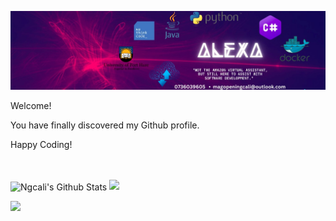 ![](https://github.com/Ngcali/Ngcali/blob/main/linkedInImage.jpeg)

Welcome!

You have finally discovered my Github profile.

<!--<h3 align="left">Connect with me:</h3>
<p align="left">
<a href="https://twitter.com/MagopeniNgcali" target="blank"><img align="center" src="https://cdn.jsdelivr.net/npm/simple-icons@3.0.1/icons/twitter.svg" alt="" color="white" height="30" width="40" /></a>
<a href="https://www.linkedin.com/in/ngcali-alexa-magopeni-927406134/" target="blank"><img align="center" src="https://cdn.jsdelivr.net/npm/simple-icons@3.0.1/icons/linkedin.svg" alt="" height="30" width="40" /></a>
<a href="your link" target="blank"><img align="center" src="https://cdn.jsdelivr.net/npm/simple-icons@3.0.1/icons/instagram.svg" alt="" height="30" width="40" /></a>
<a href="your link" target="blank"><img align="center" src="https://cdn.jsdelivr.net/npm/simple-icons@3.0.1/icons/youtube.svg" alt="" height="30" width="40" /></a>
</p>-->


Happy Coding!


<!-- - 🌱 I’m currently learning C
- 👯 I’m looking to collaborate on Open Source-->


<br>

<!-- <img align="center" src="https://github-readme-stats.vercel.app/api?username=Ngcali&include_all_commits=true&count_private=true&show_icons=true&line_height=20&title_color=7A7ADB&icon_color=2234AE&text_color=D3D3D3&bg_color=0,000000,130F40" alt="Ngcali's Github Stats"> -->

</br>
 <div class="row" style="display: flex;">
  <div class="column">
    <img align="center" src="https://github-readme-stats.vercel.app/api?username=Ngcali&include_all_commits=true&count_private=true&show_icons=true&line_height=20&title_color=7A7ADB&icon_color=2234AE&text_color=D3D3D3&bg_color=0,000000,130F40" alt="Ngcali's Github Stats">
    <img src="https://github-readme-stats.vercel.app/api/top-langs/?username=Ngcali&layout=compact&text_color=daf7dc&bg_color=151515">
  </div>
</div>

![](https://komarev.com/ghpvc/?username=Ngcali&label=PROFILE+VIEWS)

<!--[![Top Langs](https://github-readme-stats.vercel.app/api/top-langs/?username=Ngcali&layout=compact&text_color=daf7dc&bg_color=151515)](https://github.com/Ngcali/github-readme-stats)-->

<!--
**Ngcali/Ngcali** is a ✨ _special_ ✨ repository because its `README.md` (this file) appears on your GitHub profile.

Here are some ideas to get you started:

- 🔭 I’m currently working on ...
- 🌱 I’m currently learning ...
- 👯 I’m looking to collaborate on ...
- 🤔 I’m looking for help with ...
- 💬 Ask me about ...
- 📫 How to reach me: ...
- 😄 Pronouns: ...
- ⚡ Fun fact: ...
-->
